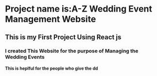  <h1>Project name is:A-Z Wedding Event Management Website</h1>
<h2>This is my First Project Using React js</h1>
<h3> I created This Website for the purpose of Managing the Wedding Events</h2>
<h4>This is heplful for the people who give the 
dd